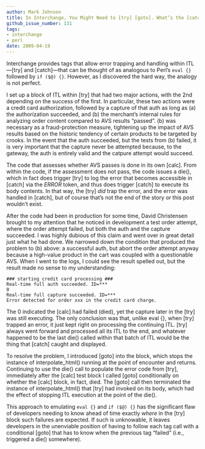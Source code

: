 ```yaml
---
author: Mark Johnson
title: In Interchange, You Might Need to [try] [goto]. What’s the [catch]?
github_issue_number: 131
tags:
- interchange
- perl
date: 2009-04-19
---
```


Interchange provides tags that allow error trapping and handling within ITL—[try] and [catch]—that can be thought of as analogous to Perl’s `eval {}` followed by `if ($@) {}`. However, as I discovered the hard way, the analogy is not perfect.

I set up a block of ITL within [try] that had two major actions, with the 2nd depending on the success of the first. In particular, these two actions were a credit card authorization, followed by a capture of that auth as long as (a) the authorization succeeded, and (b) the merchant’s internal rules for analyzing order content compared to AVS results “passed”. (b) was necessary as a fraud-protection measure, tightening up the impact of AVS results based on the historic tendency of certain products to be targeted by crooks. In the event that the auth succeeded, but the tests from (b) failed, it is very important that the capture never be attempted because, to the gateway, the auth is entirely valid and the catpure attempt would succeed.

The code that assesses whether AVS passes is done in its own [calc]. From within the code, if the assessment does not pass, the code issues a die(), which in fact does trigger [try] to log the error that becomes accessible in [catch] via the $ERROR$ token, and thus does trigger [catch] to execute its body contents. In that way, the [try] *did* trap the error, and the error was handled in [catch], but of course that’s not the end of the story or this post wouldn’t exist.

After the code had been in production for some time, David Christensen brought to my attention that he noticed in development a test order attempt, where the order attempt failed, but both the auth and the capture succeeded. I was highly dubious of this claim and went over in great detail just what he had done. We narrowed down the condition that produced the problem to (b) above: a successful auth, but abort the order attempt anyway because a high-value product in the cart was coupled with a questionable AVS. When I went to the logs, I could see the result spelled out, but the result made no sense to my understanding:

```plain
### starting credit card processing ###
Real-time full auth succeeded. ID=***
0
Real-time full capture succeeded. ID=***
Error detected for order xxx in the credit card charge.
```

The 0 indicated the [calc] had failed (died), yet the capture later in the [try] was still executing. The only conclusion was that, unlike eval {}, when [try] trapped an error, it just kept right on processing the continuing ITL. [try] always went forward and processed all its ITL to the end, and whatever happened to be the last die() called within that batch of ITL would be the thing that [catch] caught and displayed.

To resolve the problem, I introduced [goto] into the block, which stops the instance of interpolate_html() running at the point of encounter and returns. Continuing to use the die() call to populate the error code from [try], immediately after the [calc] test block I called [goto] conditionally on whether the [calc] block, in fact, died. The [goto] call then terminated the instance of interpolate_html() that [try] had invoked on its body, which had the effect of stopping ITL execution at the point of the die().

This approach to emulating `eval {}` and `if ($@) {}` has the significant flaw of developers needing to know ahead of time exactly *where* in the [try] block such failures are expected. If such is unknowable, it leaves developers in the unenviable position of having to follow each tag call with a conditional [goto] that has to know when the previous tag “failed” (i.e., triggered a die() somewhere).
